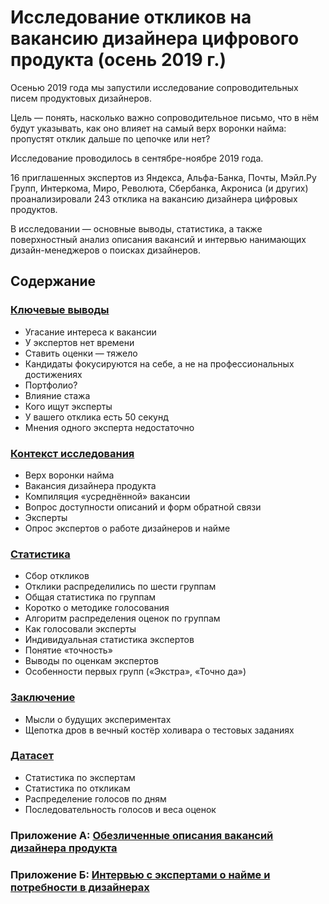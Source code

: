 # Исследование откликов на вакансию дизайнера цифрового продукта (осень 2019 г.)

Осенью 2019 года мы запустили исследование сопроводительных писем продуктовых дизайнеров.

Цель — понять, насколько важно сопроводительное письмо, что в нём будут указывать, как оно влияет на самый верх воронки найма: пропустят отклик дальше по цепочке или нет?

Исследование проводилось в сентябре-ноябре 2019 года.

16 приглашенных экспертов из Яндекса, Альфа-Банка, Почты, Мэйл.Ру Групп, Интеркома, Миро, Революта, Сбербанка, Акрониса (и других) проанализировали 243 отклика на вакансию дизайнера цифровых продуктов.

В исследовании — основные выводы, статистика, а также поверхностный анализ описания вакансий и интервью нанимающих дизайн-менеджеров о поисках дизайнеров.

## Содержание

### [Ключевые выводы](https://github.com/rockbeenorth/design_research_2019/blob/master/01%20-%20Findings.md)

- Угасание интереса к вакансии
- У экспертов нет времени
- Ставить оценки — тяжело
- Кандидаты фокусируются на себе, а не на профессиональных достижениях
- Портфолио?
- Влияние стажа
- Кого ищут эксперты
- У вашего отклика есть 50 секунд
- Мнения одного эксперта недостаточно

### [Контекст исследования](https://github.com/rockbeenorth/design_research_2019/blob/master/02%20-%20Context.md)

- Верх воронки найма
- Вакансия дизайнера продукта
- Компиляция «усреднённой» вакансии
- Вопрос доступности описаний и форм обратной связи
- Эксперты
- Опрос экспертов о работе дизайнеров и найме

### [Статистика](https://github.com/rockbeenorth/design_research_2019/blob/master/03%20-%20Stats.md)

- Сбор откликов
- Отклики распределились по шести группам
- Общая статистика по группам
- Коротко о методике голосования
- Алгоритм распределения оценок по группам
- Как голосовали эксперты
- Индивидуальная статистика экспертов
- Понятие «точность»
- Выводы по оценкам экспертов
- Особенности первых групп («Экстра», «Точно да»)

### [Заключение](https://github.com/rockbeenorth/design_research_2019/blob/master/04%20-%20Finals.md)

- Мысли о будущих экспериментах
- Щепотка дров в вечный костёр холивара о тестовых заданиях

### [Датасет](https://github.com/rockbeenorth/design_research_2019/blob/master/05%20-%20Dataset.md)

- Статистика по экспертам
- Статистика по откликам
- Распределение голосов по дням
- Последовательность голосов и веса оценок

### Приложение А: [Обезличенные описания вакансий дизайнера продукта](https://github.com/rockbeenorth/design_research_2019/blob/master/appendix_a.md)

### Приложение Б: [Интервью с экспертами о найме и потребности в дизайнерах](https://github.com/rockbeenorth/design_research_2019/blob/master/interviews.md)

